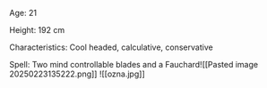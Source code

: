 Age: 21

Height: 192 cm

Characteristics: Cool headed, calculative, conservative

Spell: Two mind controllable blades and a Fauchard![[Pasted image 20250223135222.png]]
![[ozna.jpg]]